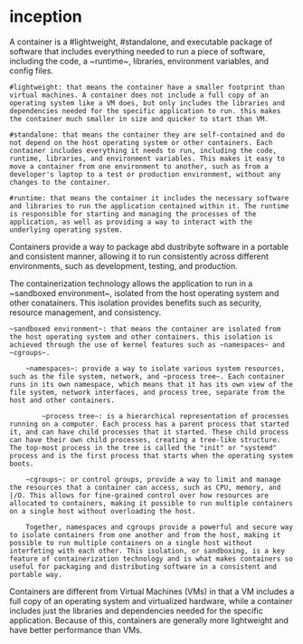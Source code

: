 # inception

A container is a #lightweight, #standalone, and executable package of software that includes everything needed to run a piece of software, including the code, a ~runtime~, libraries, environment variables, and config files.
    
    #lightweight: that means the container have a smaller footprint than virtual machines. A container does not include a full copy of an operating system like a VM does, but only includes the libraries and dependencies needed for the specific application to run. this makes the container much smaller in size and quicker to start than VM.

    #standalone: that means the container they are self-contained and do not depend on the host operating system or other containers. Each container includes everything it needs to run, including the code, runtime, libraries, and environment variables. This makes it easy to move a container from one environment to another, such as from a developer's laptop to a test or production environment, without any changes to the container.
    
    #runtime: that means the container it includes the necessary software and libraries to run the application contained within it. The runtime is responsible for starting and managing the processes of the application, as well as providing a way to interact with the underlying operating system.

Containers provide a way to package abd dustribyte software in a portable and consistent manner, allowing it to run consistently across different environments, such as development, testing, and production.

The containerization technology allows the application to run in a ~sandboxed environment~, isolated from the host operating system and other conatainers. This isolation provides benefits such as security, resource management, and consistency.

    ~sandboxed environment~: that means the container are isolated from the host operating system and other containers. this isolation is achieved through the use of kernel features such as ~namespaces~ and ~cgroups~.

        ~namespaces~: provide a way to isolate various system resources, such as the file system, network, and ~process tree~. Each container runs in its own namespace, which means that it has its own view of the file system, network interfaces, and process tree, separate from the host and other containers.

            ~process tree~: is a hierarchical representation of processes running on a computer. Each process has a parent process that started it, and can have child processes that it started. These child process can have their own child processes, creating a tree-like structure. The top-most process in the tree is called the "init" or "systemd" process and is the first process that starts when the operating system boots.

        ~cgroups~: or control groups, provide a way to limit and manage the resources that a container can access, such as CPU, memory, and |/O. This allows for fine-grained control over how resources are allocated to containers, making it possible to run multiple containers on a single host without overloading the host.

        Together, namespaces and cgroups provide a powerful and secure way to isolate containers from one another and from the host, making it possible to run multiple containers on a single host without interfeting with each other. This isolation, or sandboxing, is a key feature of containerization technology and is what makes containers so useful for packaging and distributing software in a consistent and portable way.

Containers are different from Virtual Machines (VMs) in that a VM includes a full copy of an operating system and virtualized hardware, while a container includes just the libraries and dependencies needed for the specific application. Because of this, containers are generally more lightweight and have better performance than VMs.
